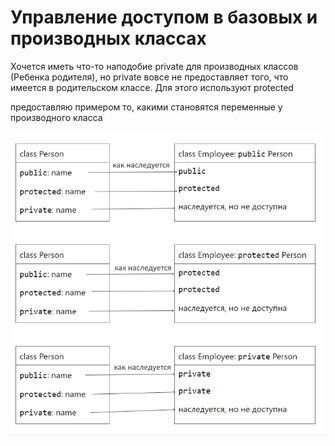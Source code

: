 # Управление доступом в базовых и производных классах

Хочется иметь что-то наподобие private для производных классов (Ребенка родителя), но private вовсе не предоставляет того, что имеется в родительском классе. Для этого используют protected

предоставляю примером то, какими становятся переменные у производного класса

![alt text](image.png)